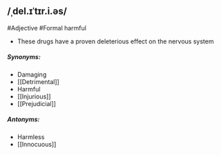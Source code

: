 ## /ˌdel.ɪˈtɪr.i.əs/
#Adjective #Formal
harmful

- These drugs have a proven deleterious effect on the nervous system

##### Synonyms:
- Damaging
- [[Detrimental]]
- Harmful
- [[Injurious]]
- [[Prejudicial]]

##### Antonyms:
- Harmless
- [[Innocuous]]